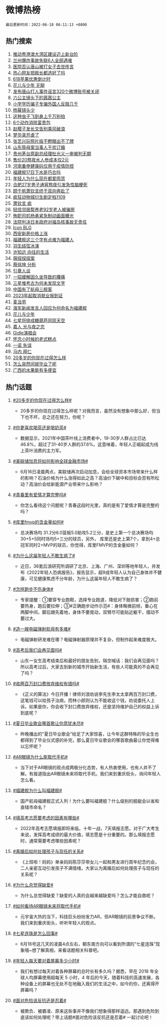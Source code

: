 # 微博热榜

`最后更新时间：2022-06-18 06:11:13 +0800`

## 热门搜索

1. [推动粤港澳大湾区建设迈上新台阶](https://m.weibo.cn/search?containerid=100103type%3D1%26t%3D10%26q%3D%23%E6%8E%A8%E5%8A%A8%E7%B2%A4%E6%B8%AF%E6%BE%B3%E5%A4%A7%E6%B9%BE%E5%8C%BA%E5%BB%BA%E8%AE%BE%E8%BF%88%E4%B8%8A%E6%96%B0%E5%8F%B0%E9%98%B6%23&stream_entry_id=51&isnewpage=1&extparam=seat%3D1%26pos%3D0%26c_type%3D51%26filter_type%3Drealtimehot%26dgr%3D0%26cate%3D10103%26display_time%3D1655503872%26pre_seqid%3D1655503872013062338361&luicode=10000011&lfid=106003type%253D25%2526t%253D3%2526disable_hot%253D1%2526filter_type%253Drealtimehot)
1. [兰州爆炸事故失联6人全部遇难](https://m.weibo.cn/search?containerid=100103type%3D1%26t%3D10%26q%3D%23%E5%85%B0%E5%B7%9E%E7%88%86%E7%82%B8%E4%BA%8B%E6%95%85%E5%A4%B1%E8%81%946%E4%BA%BA%E5%85%A8%E9%83%A8%E9%81%87%E9%9A%BE%23&stream_entry_id=31&isnewpage=1&extparam=seat%3D1%26realpos%3D1%26dgr%3D0%26pos%3D0%26lcate%3D5001%26c_type%3D31%26filter_type%3Drealtimehot%26flag%3D0%26cate%3D0%26display_time%3D1655503872%26pre_seqid%3D1655503872013062338361&luicode=10000011&lfid=106003type%253D25%2526t%253D3%2526disable_hot%253D1%2526filter_type%253Drealtimehot)
1. [医院否认唐山被打女子去世传言](https://m.weibo.cn/search?containerid=100103type%3D1%26t%3D10%26q%3D%23%E5%8C%BB%E9%99%A2%E5%90%A6%E8%AE%A4%E5%94%90%E5%B1%B1%E8%A2%AB%E6%89%93%E5%A5%B3%E5%AD%90%E5%8E%BB%E4%B8%96%E4%BC%A0%E8%A8%80%23&stream_entry_id=31&isnewpage=1&extparam=seat%3D1%26realpos%3D2%26dgr%3D0%26pos%3D1%26lcate%3D5001%26c_type%3D31%26filter_type%3Drealtimehot%26flag%3D16%26cate%3D0%26display_time%3D1655503872%26pre_seqid%3D1655503872013062338361&luicode=10000011&lfid=106003type%253D25%2526t%253D3%2526disable_hot%253D1%2526filter_type%253Drealtimehot)
1. [热心网友把舰长都选好了吗](https://m.weibo.cn/search?containerid=100103type%3D1%26t%3D10%26q%3D%23%E7%83%AD%E5%BF%83%E7%BD%91%E5%8F%8B%E6%8A%8A%E8%88%B0%E9%95%BF%E9%83%BD%E9%80%89%E5%A5%BD%E4%BA%86%E5%90%97%23&stream_entry_id=31&isnewpage=1&extparam=seat%3D1%26realpos%3D3%26dgr%3D0%26pos%3D2%26lcate%3D5001%26c_type%3D31%26filter_type%3Drealtimehot%26flag%3D0%26cate%3D0%26display_time%3D1655503872%26pre_seqid%3D1655503872013062338361&luicode=10000011&lfid=106003type%253D25%2526t%253D3%2526disable_hot%253D1%2526filter_type%253Drealtimehot)
1. [618苹果优惠倒计时](https://m.weibo.cn/search?containerid=100103type%3D1%26t%3D10%26q%3D%23618%E8%8B%B9%E6%9E%9C%E4%BC%98%E6%83%A0%E5%80%92%E8%AE%A1%E6%97%B6%23&stream_entry_id=31&isnewpage=1&extparam=seat%3D1%26adid%3D157718%26filter_type%3Drealtimehot%26dgr%3D0%26pos%3D3%26lcate%3D5001%26c_type%3D31%26topic_ad%3D1%26cate%3D0%26display_time%3D1655503872%26pre_seqid%3D1655503872013062338361&luicode=10000011&lfid=106003type%253D25%2526t%253D3%2526disable_hot%253D1%2526filter_type%253Drealtimehot)
1. [花儿与少年 无聊](https://m.weibo.cn/search?containerid=100103type%3D1%26t%3D10%26q%3D%E8%8A%B1%E5%84%BF%E4%B8%8E%E5%B0%91%E5%B9%B4+%E6%97%A0%E8%81%8A&stream_entry_id=31&isnewpage=1&extparam=seat%3D1%26realpos%3D4%26dgr%3D0%26pos%3D4%26lcate%3D5001%26c_type%3D31%26filter_type%3Drealtimehot%26flag%3D0%26cate%3D0%26display_time%3D1655503872%26pre_seqid%3D1655503872013062338361&luicode=10000011&lfid=106003type%253D25%2526t%253D3%2526disable_hot%253D1%2526filter_type%253Drealtimehot)
1. [发布唐山打人事件谣言320个微博账号被关闭](https://m.weibo.cn/search?containerid=100103type%3D1%26t%3D10%26q%3D%23%E5%8F%91%E5%B8%83%E5%94%90%E5%B1%B1%E6%89%93%E4%BA%BA%E4%BA%8B%E4%BB%B6%E8%B0%A3%E8%A8%80320%E4%B8%AA%E5%BE%AE%E5%8D%9A%E8%B4%A6%E5%8F%B7%E8%A2%AB%E5%85%B3%E9%97%AD%23&stream_entry_id=31&isnewpage=1&extparam=seat%3D1%26realpos%3D5%26dgr%3D0%26pos%3D5%26lcate%3D5001%26c_type%3D31%26filter_type%3Drealtimehot%26flag%3D16%26cate%3D0%26display_time%3D1655503872%26pre_seqid%3D1655503872013062338361&luicode=10000011&lfid=106003type%253D25%2526t%253D3%2526disable_hot%253D1%2526filter_type%253Drealtimehot)
1. [六公主镜头下的茜茜公主](https://m.weibo.cn/search?containerid=100103type%3D1%26t%3D10%26q%3D%23%E5%85%AD%E5%85%AC%E4%B8%BB%E9%95%9C%E5%A4%B4%E4%B8%8B%E7%9A%84%E8%8C%9C%E8%8C%9C%E5%85%AC%E4%B8%BB%23&stream_entry_id=31&isnewpage=1&extparam=seat%3D1%26realpos%3D6%26dgr%3D0%26pos%3D6%26lcate%3D5001%26c_type%3D31%26filter_type%3Drealtimehot%26flag%3D0%26cate%3D0%26display_time%3D1655503872%26pre_seqid%3D1655503872013062338361&luicode=10000011&lfid=106003type%253D25%2526t%253D3%2526disable_hot%253D1%2526filter_type%253Drealtimehot)
1. [小学学历骗子专骗外国人反赔几千](https://m.weibo.cn/search?containerid=100103type%3D1%26t%3D10%26q%3D%23%E5%B0%8F%E5%AD%A6%E5%AD%A6%E5%8E%86%E9%AA%97%E5%AD%90%E4%B8%93%E9%AA%97%E5%A4%96%E5%9B%BD%E4%BA%BA%E5%8F%8D%E8%B5%94%E5%87%A0%E5%8D%83%23&stream_entry_id=31&isnewpage=1&extparam=seat%3D1%26realpos%3D7%26dgr%3D0%26pos%3D7%26lcate%3D5001%26c_type%3D31%26filter_type%3Drealtimehot%26flag%3D0%26cate%3D0%26display_time%3D1655503872%26pre_seqid%3D1655503872013062338361&luicode=10000011&lfid=106003type%253D25%2526t%253D3%2526disable_hot%253D1%2526filter_type%253Drealtimehot)
1. [杨幂镜头少](https://m.weibo.cn/search?containerid=100103type%3D1%26t%3D10%26q%3D%E6%9D%A8%E5%B9%82%E9%95%9C%E5%A4%B4%E5%B0%91&stream_entry_id=31&isnewpage=1&extparam=seat%3D1%26realpos%3D8%26dgr%3D0%26pos%3D8%26lcate%3D5001%26c_type%3D31%26filter_type%3Drealtimehot%26flag%3D0%26cate%3D0%26display_time%3D1655503872%26pre_seqid%3D1655503872013062338361&luicode=10000011&lfid=106003type%253D25%2526t%253D3%2526disable_hot%253D1%2526filter_type%253Drealtimehot)
1. [这种虫子飞到身上千万别拍](https://m.weibo.cn/search?containerid=100103type%3D1%26t%3D10%26q%3D%23%E8%BF%99%E7%A7%8D%E8%99%AB%E5%AD%90%E9%A3%9E%E5%88%B0%E8%BA%AB%E4%B8%8A%E5%8D%83%E4%B8%87%E5%88%AB%E6%8B%8D%23&stream_entry_id=31&isnewpage=1&extparam=seat%3D1%26realpos%3D9%26dgr%3D0%26pos%3D9%26lcate%3D5001%26c_type%3D31%26filter_type%3Drealtimehot%26flag%3D0%26cate%3D0%26display_time%3D1655503872%26pre_seqid%3D1655503872013062338361&luicode=10000011&lfid=106003type%253D25%2526t%253D3%2526disable_hot%253D1%2526filter_type%253Drealtimehot)
1. [6个动作消除富贵包](https://m.weibo.cn/search?containerid=100103type%3D1%26t%3D10%26q%3D%236%E4%B8%AA%E5%8A%A8%E4%BD%9C%E6%B6%88%E9%99%A4%E5%AF%8C%E8%B4%B5%E5%8C%85%23&stream_entry_id=31&isnewpage=1&extparam=seat%3D1%26realpos%3D10%26dgr%3D0%26pos%3D10%26lcate%3D5001%26c_type%3D31%26filter_type%3Drealtimehot%26flag%3D0%26cate%3D0%26display_time%3D1655503872%26pre_seqid%3D1655503872013062338361&luicode=10000011&lfid=106003type%253D25%2526t%253D3%2526disable_hot%253D1%2526filter_type%253Drealtimehot)
1. [赵樱子发长文告别乘风破浪](https://m.weibo.cn/search?containerid=100103type%3D1%26t%3D10%26q%3D%23%E8%B5%B5%E6%A8%B1%E5%AD%90%E5%8F%91%E9%95%BF%E6%96%87%E5%91%8A%E5%88%AB%E4%B9%98%E9%A3%8E%E7%A0%B4%E6%B5%AA%23&stream_entry_id=31&isnewpage=1&extparam=seat%3D1%26realpos%3D11%26dgr%3D0%26pos%3D11%26lcate%3D5001%26c_type%3D31%26filter_type%3Drealtimehot%26flag%3D0%26cate%3D0%26display_time%3D1655503872%26pre_seqid%3D1655503872013062338361&luicode=10000011&lfid=106003type%253D25%2526t%253D3%2526disable_hot%253D1%2526filter_type%253Drealtimehot)
1. [梦华录开虐了](https://m.weibo.cn/search?containerid=100103type%3D1%26t%3D10%26q%3D%23%E6%A2%A6%E5%8D%8E%E5%BD%95%E5%BC%80%E8%99%90%E4%BA%86%23&stream_entry_id=31&isnewpage=1&extparam=seat%3D1%26realpos%3D12%26dgr%3D0%26pos%3D12%26lcate%3D5001%26c_type%3D31%26filter_type%3Drealtimehot%26flag%3D0%26cate%3D0%26display_time%3D1655503872%26pre_seqid%3D1655503872013062338361&luicode=10000011&lfid=106003type%253D25%2526t%253D3%2526disable_hot%253D1%2526filter_type%253Drealtimehot)
1. [张艺兴玩照片版干瞪眼出不了牌](https://m.weibo.cn/search?containerid=100103type%3D1%26t%3D10%26q%3D%23%E5%BC%A0%E8%89%BA%E5%85%B4%E7%8E%A9%E7%85%A7%E7%89%87%E7%89%88%E5%B9%B2%E7%9E%AA%E7%9C%BC%E5%87%BA%E4%B8%8D%E4%BA%86%E7%89%8C%23&stream_entry_id=31&isnewpage=1&extparam=seat%3D1%26realpos%3D13%26dgr%3D0%26pos%3D13%26lcate%3D5001%26c_type%3D31%26filter_type%3Drealtimehot%26flag%3D0%26cate%3D0%26display_time%3D1655503872%26pre_seqid%3D1655503872013062338361&luicode=10000011&lfid=106003type%253D25%2526t%253D3%2526disable_hot%253D1%2526filter_type%253Drealtimehot)
1. [山东辱母案当事人于欢订婚](https://m.weibo.cn/search?containerid=100103type%3D1%26t%3D10%26q%3D%23%E5%B1%B1%E4%B8%9C%E8%BE%B1%E6%AF%8D%E6%A1%88%E5%BD%93%E4%BA%8B%E4%BA%BA%E4%BA%8E%E6%AC%A2%E8%AE%A2%E5%A9%9A%23&stream_entry_id=31&isnewpage=1&extparam=seat%3D1%26realpos%3D14%26dgr%3D0%26pos%3D14%26lcate%3D5001%26c_type%3D31%26filter_type%3Drealtimehot%26flag%3D0%26cate%3D0%26display_time%3D1655503872%26pre_seqid%3D1655503872013062338361&luicode=10000011&lfid=106003type%253D25%2526t%253D3%2526disable_hot%253D1%2526filter_type%253Drealtimehot)
1. [贵州茅台原副总经理杜光义一审被判无期](https://m.weibo.cn/search?containerid=100103type%3D1%26t%3D10%26q%3D%23%E8%B4%B5%E5%B7%9E%E8%8C%85%E5%8F%B0%E5%8E%9F%E5%89%AF%E6%80%BB%E7%BB%8F%E7%90%86%E6%9D%9C%E5%85%89%E4%B9%89%E4%B8%80%E5%AE%A1%E8%A2%AB%E5%88%A4%E6%97%A0%E6%9C%9F%23&stream_entry_id=31&isnewpage=1&extparam=seat%3D1%26realpos%3D15%26dgr%3D0%26pos%3D15%26lcate%3D5001%26c_type%3D31%26filter_type%3Drealtimehot%26flag%3D0%26cate%3D0%26display_time%3D1655503872%26pre_seqid%3D1655503872013062338361&luicode=10000011&lfid=106003type%253D25%2526t%253D3%2526disable_hot%253D1%2526filter_type%253Drealtimehot)
1. [售价20熬夜水人参成本仅2元](https://m.weibo.cn/search?containerid=100103type%3D1%26t%3D10%26q%3D%23%E5%94%AE%E4%BB%B720%E7%86%AC%E5%A4%9C%E6%B0%B4%E4%BA%BA%E5%8F%82%E6%88%90%E6%9C%AC%E4%BB%852%E5%85%83%23&stream_entry_id=31&isnewpage=1&extparam=seat%3D1%26realpos%3D16%26dgr%3D0%26pos%3D16%26lcate%3D5001%26c_type%3D31%26filter_type%3Drealtimehot%26flag%3D0%26cate%3D0%26display_time%3D1655503872%26pre_seqid%3D1655503872013062338361&luicode=10000011&lfid=106003type%253D25%2526t%253D3%2526disable_hot%253D1%2526filter_type%253Drealtimehot)
1. [河南重申健康码仅用于疫情防控](https://m.weibo.cn/search?containerid=100103type%3D1%26t%3D10%26q%3D%23%E6%B2%B3%E5%8D%97%E9%87%8D%E7%94%B3%E5%81%A5%E5%BA%B7%E7%A0%81%E4%BB%85%E7%94%A8%E4%BA%8E%E7%96%AB%E6%83%85%E9%98%B2%E6%8E%A7%23&stream_entry_id=31&isnewpage=1&extparam=seat%3D1%26realpos%3D17%26dgr%3D0%26pos%3D17%26lcate%3D5001%26c_type%3D31%26filter_type%3Drealtimehot%26flag%3D0%26cate%3D0%26display_time%3D1655503872%26pre_seqid%3D1655503872013062338361&luicode=10000011&lfid=106003type%253D25%2526t%253D3%2526disable_hot%253D1%2526filter_type%253Drealtimehot)
1. [福建舰17日下水是巧合吗](https://m.weibo.cn/search?containerid=100103type%3D1%26t%3D10%26q%3D%23%E7%A6%8F%E5%BB%BA%E8%88%B017%E6%97%A5%E4%B8%8B%E6%B0%B4%E6%98%AF%E5%B7%A7%E5%90%88%E5%90%97%23&stream_entry_id=31&isnewpage=1&extparam=seat%3D1%26realpos%3D18%26dgr%3D0%26pos%3D18%26lcate%3D5001%26c_type%3D31%26filter_type%3Drealtimehot%26flag%3D0%26cate%3D0%26display_time%3D1655503872%26pre_seqid%3D1655503872013062338361&luicode=10000011&lfid=106003type%253D25%2526t%253D3%2526disable_hot%253D1%2526filter_type%253Drealtimehot)
1. [年轻人为什么现在都爱囤货](https://m.weibo.cn/search?containerid=100103type%3D1%26t%3D10%26q%3D%23%E5%B9%B4%E8%BD%BB%E4%BA%BA%E4%B8%BA%E4%BB%80%E4%B9%88%E7%8E%B0%E5%9C%A8%E9%83%BD%E7%88%B1%E5%9B%A4%E8%B4%A7%23&stream_entry_id=31&isnewpage=1&extparam=seat%3D1%26realpos%3D19%26dgr%3D0%26pos%3D19%26lcate%3D5001%26c_type%3D31%26filter_type%3Drealtimehot%26flag%3D0%26cate%3D0%26display_time%3D1655503872%26pre_seqid%3D1655503872013062338361&luicode=10000011&lfid=106003type%253D25%2526t%253D3%2526disable_hot%253D1%2526filter_type%253Drealtimehot)
1. [合肥27岁男子通宵熬夜引发急性脑梗死](https://m.weibo.cn/search?containerid=100103type%3D1%26t%3D10%26q%3D%23%E5%90%88%E8%82%A527%E5%B2%81%E7%94%B7%E5%AD%90%E9%80%9A%E5%AE%B5%E7%86%AC%E5%A4%9C%E5%BC%95%E5%8F%91%E6%80%A5%E6%80%A7%E8%84%91%E6%A2%97%E6%AD%BB%23&stream_entry_id=31&isnewpage=1&extparam=seat%3D1%26realpos%3D20%26dgr%3D0%26pos%3D20%26lcate%3D5001%26c_type%3D31%26filter_type%3Drealtimehot%26flag%3D0%26cate%3D0%26display_time%3D1655503872%26pre_seqid%3D1655503872013062338361&luicode=10000011&lfid=106003type%253D25%2526t%253D3%2526disable_hot%253D1%2526filter_type%253Drealtimehot)
1. [顾千帆萧钦言终于双向奔赴了](https://m.weibo.cn/search?containerid=100103type%3D1%26t%3D10%26q%3D%23%E9%A1%BE%E5%8D%83%E5%B8%86%E8%90%A7%E9%92%A6%E8%A8%80%E7%BB%88%E4%BA%8E%E5%8F%8C%E5%90%91%E5%A5%94%E8%B5%B4%E4%BA%86%23&stream_entry_id=31&isnewpage=1&extparam=seat%3D1%26realpos%3D21%26dgr%3D0%26pos%3D21%26lcate%3D5001%26c_type%3D31%26filter_type%3Drealtimehot%26flag%3D0%26cate%3D0%26display_time%3D1655503872%26pre_seqid%3D1655503872013062338361&luicode=10000011&lfid=106003type%253D25%2526t%253D3%2526disable_hot%253D1%2526filter_type%253Drealtimehot)
1. [疯狂动物城衍生剧定档1109](https://m.weibo.cn/search?containerid=100103type%3D1%26t%3D10%26q%3D%23%E7%96%AF%E7%8B%82%E5%8A%A8%E7%89%A9%E5%9F%8E%E8%A1%8D%E7%94%9F%E5%89%A7%E5%AE%9A%E6%A1%A31109%23&stream_entry_id=31&isnewpage=1&extparam=seat%3D1%26realpos%3D22%26dgr%3D0%26pos%3D22%26lcate%3D5001%26c_type%3D31%26filter_type%3Drealtimehot%26flag%3D0%26cate%3D0%26display_time%3D1655503872%26pre_seqid%3D1655503872013062338361&luicode=10000011&lfid=106003type%253D25%2526t%253D3%2526disable_hot%253D1%2526filter_type%253Drealtimehot)
1. [萧钦言 疯](https://m.weibo.cn/search?containerid=100103type%3D1%26t%3D10%26q%3D%E8%90%A7%E9%92%A6%E8%A8%80+%E7%96%AF&stream_entry_id=31&isnewpage=1&extparam=seat%3D1%26realpos%3D23%26dgr%3D0%26pos%3D23%26lcate%3D5001%26c_type%3D31%26filter_type%3Drealtimehot%26flag%3D0%26cate%3D0%26display_time%3D1655503872%26pre_seqid%3D1655503872013062338361&luicode=10000011&lfid=106003type%253D25%2526t%253D3%2526disable_hot%253D1%2526filter_type%253Drealtimehot)
1. [轻信邻居帮养老92岁老人被骗房](https://m.weibo.cn/search?containerid=100103type%3D1%26t%3D10%26q%3D%23%E8%BD%BB%E4%BF%A1%E9%82%BB%E5%B1%85%E5%B8%AE%E5%85%BB%E8%80%8192%E5%B2%81%E8%80%81%E4%BA%BA%E8%A2%AB%E9%AA%97%E6%88%BF%23&stream_entry_id=31&isnewpage=1&extparam=seat%3D1%26realpos%3D24%26dgr%3D0%26pos%3D24%26lcate%3D5001%26c_type%3D31%26filter_type%3Drealtimehot%26flag%3D0%26cate%3D0%26display_time%3D1655503872%26pre_seqid%3D1655503872013062338361&luicode=10000011&lfid=106003type%253D25%2526t%253D3%2526disable_hot%253D1%2526filter_type%253Drealtimehot)
1. [殉职司机杨勇紧急制动画面曝光](https://m.weibo.cn/search?containerid=100103type%3D1%26t%3D10%26q%3D%23%E6%AE%89%E8%81%8C%E5%8F%B8%E6%9C%BA%E6%9D%A8%E5%8B%87%E7%B4%A7%E6%80%A5%E5%88%B6%E5%8A%A8%E7%94%BB%E9%9D%A2%E6%9B%9D%E5%85%89%23&stream_entry_id=31&isnewpage=1&extparam=seat%3D1%26realpos%3D25%26dgr%3D0%26pos%3D25%26lcate%3D5001%26c_type%3D31%26filter_type%3Drealtimehot%26flag%3D0%26cate%3D0%26display_time%3D1655503872%26pre_seqid%3D1655503872013062338361&luicode=10000011&lfid=106003type%253D25%2526t%253D3%2526disable_hot%253D1%2526filter_type%253Drealtimehot)
1. [法院判决日本政府对福岛核事故无责任](https://m.weibo.cn/search?containerid=100103type%3D1%26t%3D10%26q%3D%23%E6%B3%95%E9%99%A2%E5%88%A4%E5%86%B3%E6%97%A5%E6%9C%AC%E6%94%BF%E5%BA%9C%E5%AF%B9%E7%A6%8F%E5%B2%9B%E6%A0%B8%E4%BA%8B%E6%95%85%E6%97%A0%E8%B4%A3%E4%BB%BB%23&stream_entry_id=31&isnewpage=1&extparam=seat%3D1%26realpos%3D26%26dgr%3D0%26pos%3D26%26lcate%3D5001%26c_type%3D31%26filter_type%3Drealtimehot%26flag%3D0%26cate%3D0%26display_time%3D1655503872%26pre_seqid%3D1655503872013062338361&luicode=10000011&lfid=106003type%253D25%2526t%253D3%2526disable_hot%253D1%2526filter_type%253Drealtimehot)
1. [Icon BLG](https://m.weibo.cn/search?containerid=100103type%3D1%26t%3D10%26q%3DIcon+BLG&stream_entry_id=31&isnewpage=1&extparam=seat%3D1%26realpos%3D27%26dgr%3D0%26pos%3D27%26lcate%3D5001%26c_type%3D31%26filter_type%3Drealtimehot%26flag%3D0%26cate%3D0%26display_time%3D1655503872%26pre_seqid%3D1655503872013062338361&luicode=10000011&lfid=106003type%253D25%2526t%253D3%2526disable_hot%253D1%2526filter_type%253Drealtimehot)
1. [西安新房价格上涨](https://m.weibo.cn/search?containerid=100103type%3D1%26t%3D10%26q%3D%23%E8%A5%BF%E5%AE%89%E6%96%B0%E6%88%BF%E4%BB%B7%E6%A0%BC%E4%B8%8A%E6%B6%A8%23&stream_entry_id=31&isnewpage=1&extparam=seat%3D1%26realpos%3D28%26dgr%3D0%26pos%3D28%26lcate%3D5001%26c_type%3D31%26filter_type%3Drealtimehot%26flag%3D0%26cate%3D0%26display_time%3D1655503872%26pre_seqid%3D1655503872013062338361&luicode=10000011&lfid=106003type%253D25%2526t%253D3%2526disable_hot%253D1%2526filter_type%253Drealtimehot)
1. [福建舰这三个字有点难为福建人](https://m.weibo.cn/search?containerid=100103type%3D1%26t%3D10%26q%3D%23%E7%A6%8F%E5%BB%BA%E8%88%B0%E8%BF%99%E4%B8%89%E4%B8%AA%E5%AD%97%E6%9C%89%E7%82%B9%E9%9A%BE%E4%B8%BA%E7%A6%8F%E5%BB%BA%E4%BA%BA%23&stream_entry_id=31&isnewpage=1&extparam=seat%3D1%26realpos%3D29%26dgr%3D0%26pos%3D29%26lcate%3D5001%26c_type%3D31%26filter_type%3Drealtimehot%26flag%3D0%26cate%3D0%26display_time%3D1655503872%26pre_seqid%3D1655503872013062338361&luicode=10000011&lfid=106003type%253D25%2526t%253D3%2526disable_hot%253D1%2526filter_type%253Drealtimehot)
1. [羽生结弦冰演](https://m.weibo.cn/search?containerid=100103type%3D1%26t%3D10%26q%3D%E7%BE%BD%E7%94%9F%E7%BB%93%E5%BC%A6%E5%86%B0%E6%BC%94&stream_entry_id=31&isnewpage=1&extparam=seat%3D1%26realpos%3D30%26dgr%3D0%26pos%3D30%26lcate%3D5001%26c_type%3D31%26filter_type%3Drealtimehot%26flag%3D0%26cate%3D0%26display_time%3D1655503872%26pre_seqid%3D1655503872013062338361&luicode=10000011&lfid=106003type%253D25%2526t%253D3%2526disable_hot%253D1%2526filter_type%253Drealtimehot)
1. [许知远 向往的生活](https://m.weibo.cn/search?containerid=100103type%3D1%26t%3D10%26q%3D%E8%AE%B8%E7%9F%A5%E8%BF%9C+%E5%90%91%E5%BE%80%E7%9A%84%E7%94%9F%E6%B4%BB&stream_entry_id=31&isnewpage=1&extparam=seat%3D1%26realpos%3D31%26dgr%3D0%26pos%3D31%26lcate%3D5001%26c_type%3D31%26filter_type%3Drealtimehot%26flag%3D0%26cate%3D0%26display_time%3D1655503872%26pre_seqid%3D1655503872013062338361&luicode=10000011&lfid=106003type%253D25%2526t%253D3%2526disable_hot%253D1%2526filter_type%253Drealtimehot)
1. [萌探探探案](https://m.weibo.cn/search?containerid=100103type%3D1%26t%3D10%26q%3D%E8%90%8C%E6%8E%A2%E6%8E%A2%E6%8E%A2%E6%A1%88&stream_entry_id=31&isnewpage=1&extparam=seat%3D1%26realpos%3D32%26dgr%3D0%26pos%3D32%26lcate%3D5001%26c_type%3D31%26filter_type%3Drealtimehot%26flag%3D0%26cate%3D0%26display_time%3D1655503872%26pre_seqid%3D1655503872013062338361&luicode=10000011&lfid=106003type%253D25%2526t%253D3%2526disable_hot%253D1%2526filter_type%253Drealtimehot)
1. [蔡徐坤 分析](https://m.weibo.cn/search?containerid=100103type%3D1%26t%3D10%26q%3D%E8%94%A1%E5%BE%90%E5%9D%A4+%E5%88%86%E6%9E%90&stream_entry_id=31&isnewpage=1&extparam=seat%3D1%26realpos%3D33%26dgr%3D0%26pos%3D33%26lcate%3D5001%26c_type%3D31%26filter_type%3Drealtimehot%26flag%3D0%26cate%3D0%26display_time%3D1655503872%26pre_seqid%3D1655503872013062338361&luicode=10000011&lfid=106003type%253D25%2526t%253D3%2526disable_hot%253D1%2526filter_type%253Drealtimehot)
1. [引章人设](https://m.weibo.cn/search?containerid=100103type%3D1%26t%3D10%26q%3D%23%E5%BC%95%E7%AB%A0%E4%BA%BA%E8%AE%BE%23&stream_entry_id=31&isnewpage=1&extparam=seat%3D1%26realpos%3D34%26dgr%3D0%26pos%3D34%26lcate%3D5001%26c_type%3D31%26filter_type%3Drealtimehot%26flag%3D0%26cate%3D0%26display_time%3D1655503872%26pre_seqid%3D1655503872013062338361&luicode=10000011&lfid=106003type%253D25%2526t%253D3%2526disable_hot%253D1%2526filter_type%253Drealtimehot)
1. [一招缓解因久坐导致的腰痛](https://m.weibo.cn/search?containerid=100103type%3D1%26t%3D10%26q%3D%23%E4%B8%80%E6%8B%9B%E7%BC%93%E8%A7%A3%E5%9B%A0%E4%B9%85%E5%9D%90%E5%AF%BC%E8%87%B4%E7%9A%84%E8%85%B0%E7%97%9B%23&stream_entry_id=31&isnewpage=1&extparam=seat%3D1%26realpos%3D35%26dgr%3D0%26pos%3D35%26lcate%3D5001%26c_type%3D31%26filter_type%3Drealtimehot%26flag%3D0%26cate%3D0%26display_time%3D1655503872%26pre_seqid%3D1655503872013062338361&luicode=10000011&lfid=106003type%253D25%2526t%253D3%2526disable_hot%253D1%2526filter_type%253Drealtimehot)
1. [三星堆考古为何未发现文字](https://m.weibo.cn/search?containerid=100103type%3D1%26t%3D10%26q%3D%23%E4%B8%89%E6%98%9F%E5%A0%86%E8%80%83%E5%8F%A4%E4%B8%BA%E4%BD%95%E6%9C%AA%E5%8F%91%E7%8E%B0%E6%96%87%E5%AD%97%23&stream_entry_id=31&isnewpage=1&extparam=seat%3D1%26realpos%3D36%26dgr%3D0%26pos%3D36%26lcate%3D5001%26c_type%3D31%26filter_type%3Drealtimehot%26flag%3D0%26cate%3D0%26display_time%3D1655503872%26pre_seqid%3D1655503872013062338361&luicode=10000011&lfid=106003type%253D25%2526t%253D3%2526disable_hot%253D1%2526filter_type%253Drealtimehot)
1. [中国有了航母三舰客](https://m.weibo.cn/search?containerid=100103type%3D1%26t%3D10%26q%3D%23%E4%B8%AD%E5%9B%BD%E6%9C%89%E4%BA%86%E8%88%AA%E6%AF%8D%E4%B8%89%E8%88%B0%E5%AE%A2%23&stream_entry_id=31&isnewpage=1&extparam=seat%3D1%26realpos%3D37%26dgr%3D0%26pos%3D37%26lcate%3D5001%26c_type%3D31%26filter_type%3Drealtimehot%26flag%3D0%26cate%3D0%26display_time%3D1655503872%26pre_seqid%3D1655503872013062338361&luicode=10000011&lfid=106003type%253D25%2526t%253D3%2526disable_hot%253D1%2526filter_type%253Drealtimehot)
1. [2023年起取消就业报到证](https://m.weibo.cn/search?containerid=100103type%3D1%26t%3D10%26q%3D%232023%E5%B9%B4%E8%B5%B7%E5%8F%96%E6%B6%88%E5%B0%B1%E4%B8%9A%E6%8A%A5%E5%88%B0%E8%AF%81%23&stream_entry_id=31&isnewpage=1&extparam=seat%3D1%26realpos%3D38%26dgr%3D0%26pos%3D38%26lcate%3D5001%26c_type%3D31%26filter_type%3Drealtimehot%26flag%3D0%26cate%3D0%26display_time%3D1655503872%26pre_seqid%3D1655503872013062338361&luicode=10000011&lfid=106003type%253D25%2526t%253D3%2526disable_hot%253D1%2526filter_type%253Drealtimehot)
1. [麦当劳](https://m.weibo.cn/search?containerid=100103type%3D1%26t%3D10%26q%3D%E9%BA%A6%E5%BD%93%E5%8A%B3&stream_entry_id=31&isnewpage=1&extparam=seat%3D1%26realpos%3D39%26dgr%3D0%26pos%3D39%26lcate%3D5001%26c_type%3D31%26filter_type%3Drealtimehot%26flag%3D0%26cate%3D0%26display_time%3D1655503872%26pre_seqid%3D1655503872013062338361&luicode=10000011&lfid=106003type%253D25%2526t%253D3%2526disable_hot%253D1%2526filter_type%253Drealtimehot)
1. [海军新闻发言人回应为何命名为福建舰](https://m.weibo.cn/search?containerid=100103type%3D1%26t%3D10%26q%3D%23%E6%B5%B7%E5%86%9B%E6%96%B0%E9%97%BB%E5%8F%91%E8%A8%80%E4%BA%BA%E5%9B%9E%E5%BA%94%E4%B8%BA%E4%BD%95%E5%91%BD%E5%90%8D%E4%B8%BA%E7%A6%8F%E5%BB%BA%E8%88%B0%23&stream_entry_id=31&isnewpage=1&extparam=seat%3D1%26realpos%3D40%26dgr%3D0%26pos%3D40%26lcate%3D5001%26c_type%3D31%26filter_type%3Drealtimehot%26flag%3D0%26cate%3D0%26display_time%3D1655503872%26pre_seqid%3D1655503872013062338361&luicode=10000011&lfid=106003type%253D25%2526t%253D3%2526disable_hot%253D1%2526filter_type%253Drealtimehot)
1. [花儿与少年](http://m.weibo.cn/c/wbox?&id=j84w2uenjc&roomid=9653&q=%23%E8%8A%B1%E5%84%BF%E4%B8%8E%E5%B0%91%E5%B9%B4%23&extparam=seat%3D1%26realpos%3D41%26dgr%3D0%26pos%3D41%26lcate%3D5001%26c_type%3D31%26filter_type%3Drealtimehot%26flag%3D0%26cate%3D0%26display_time%3D1655503872%26pre_seqid%3D1655503872013062338361&luicode=10000011&lfid=106003type%253D25%2526t%253D3%2526disable_hot%253D1%2526filter_type%253Drealtimehot)
1. [七星将排成糖葫芦同现天空](https://m.weibo.cn/search?containerid=100103type%3D1%26t%3D10%26q%3D%23%E4%B8%83%E6%98%9F%E5%B0%86%E6%8E%92%E6%88%90%E7%B3%96%E8%91%AB%E8%8A%A6%E5%90%8C%E7%8E%B0%E5%A4%A9%E7%A9%BA%23&stream_entry_id=31&isnewpage=1&extparam=seat%3D1%26realpos%3D42%26dgr%3D0%26pos%3D42%26lcate%3D5001%26c_type%3D31%26filter_type%3Drealtimehot%26flag%3D0%26cate%3D0%26display_time%3D1655503872%26pre_seqid%3D1655503872013062338361&luicode=10000011&lfid=106003type%253D25%2526t%253D3%2526disable_hot%253D1%2526filter_type%253Drealtimehot)
1. [嘉人 光与夜之恋](https://m.weibo.cn/search?containerid=100103type%3D1%26t%3D10%26q%3D%E5%98%89%E4%BA%BA+%E5%85%89%E4%B8%8E%E5%A4%9C%E4%B9%8B%E6%81%8B&stream_entry_id=31&isnewpage=1&extparam=seat%3D1%26realpos%3D43%26dgr%3D0%26pos%3D43%26lcate%3D5001%26c_type%3D31%26filter_type%3Drealtimehot%26flag%3D0%26cate%3D0%26display_time%3D1655503872%26pre_seqid%3D1655503872013062338361&luicode=10000011&lfid=106003type%253D25%2526t%253D3%2526disable_hot%253D1%2526filter_type%253Drealtimehot)
1. [Gidle演唱会](https://m.weibo.cn/search?containerid=100103type%3D1%26t%3D10%26q%3D%23Gidle%E6%BC%94%E5%94%B1%E4%BC%9A%23&stream_entry_id=31&isnewpage=1&extparam=seat%3D1%26realpos%3D44%26dgr%3D0%26pos%3D44%26lcate%3D5001%26c_type%3D31%26filter_type%3Drealtimehot%26flag%3D0%26cate%3D0%26display_time%3D1655503872%26pre_seqid%3D1655503872013062338361&luicode=10000011&lfid=106003type%253D25%2526t%253D3%2526disable_hot%253D1%2526filter_type%253Drealtimehot)
1. [怀念小时候的老式糕点](https://m.weibo.cn/search?containerid=100103type%3D1%26t%3D10%26q%3D%23%E6%80%80%E5%BF%B5%E5%B0%8F%E6%97%B6%E5%80%99%E7%9A%84%E8%80%81%E5%BC%8F%E7%B3%95%E7%82%B9%23&stream_entry_id=31&isnewpage=1&extparam=seat%3D1%26realpos%3D45%26dgr%3D0%26pos%3D45%26lcate%3D5001%26c_type%3D31%26filter_type%3Drealtimehot%26flag%3D0%26cate%3D0%26display_time%3D1655503872%26pre_seqid%3D1655503872013062338361&luicode=10000011&lfid=106003type%253D25%2526t%253D3%2526disable_hot%253D1%2526filter_type%253Drealtimehot)
1. [一诺 失误](https://m.weibo.cn/search?containerid=100103type%3D1%26t%3D10%26q%3D%E4%B8%80%E8%AF%BA+%E5%A4%B1%E8%AF%AF&stream_entry_id=31&isnewpage=1&extparam=seat%3D1%26realpos%3D46%26dgr%3D0%26pos%3D46%26lcate%3D5001%26c_type%3D31%26filter_type%3Drealtimehot%26flag%3D0%26cate%3D0%26display_time%3D1655503872%26pre_seqid%3D1655503872013062338361&luicode=10000011&lfid=106003type%253D25%2526t%253D3%2526disable_hot%253D1%2526filter_type%253Drealtimehot)
1. [马内 拜仁](https://m.weibo.cn/search?containerid=100103type%3D1%26t%3D10%26q%3D%E9%A9%AC%E5%86%85+%E6%8B%9C%E4%BB%81&stream_entry_id=31&isnewpage=1&extparam=seat%3D1%26realpos%3D47%26dgr%3D0%26pos%3D47%26lcate%3D5001%26c_type%3D31%26filter_type%3Drealtimehot%26flag%3D0%26cate%3D0%26display_time%3D1655503872%26pre_seqid%3D1655503872013062338361&luicode=10000011&lfid=106003type%253D25%2526t%253D3%2526disable_hot%253D1%2526filter_type%253Drealtimehot)
1. [20多岁的你现在过得怎么样](https://m.weibo.cn/search?containerid=100103type%3D1%26t%3D10%26q%3D%2320%E5%A4%9A%E5%B2%81%E7%9A%84%E4%BD%A0%E7%8E%B0%E5%9C%A8%E8%BF%87%E5%BE%97%E6%80%8E%E4%B9%88%E6%A0%B7%23&stream_entry_id=31&isnewpage=1&extparam=seat%3D1%26realpos%3D48%26dgr%3D0%26pos%3D48%26lcate%3D5001%26c_type%3D31%26filter_type%3Drealtimehot%26flag%3D0%26cate%3D0%26display_time%3D1655503872%26pre_seqid%3D1655503872013062338361&luicode=10000011&lfid=106003type%253D25%2526t%253D3%2526disable_hot%253D1%2526filter_type%253Drealtimehot)
1. [怎么突然间就毕业了呢](https://m.weibo.cn/search?containerid=100103type%3D1%26t%3D10%26q%3D%23%E6%80%8E%E4%B9%88%E7%AA%81%E7%84%B6%E9%97%B4%E5%B0%B1%E6%AF%95%E4%B8%9A%E4%BA%86%E5%91%A2%23&stream_entry_id=31&isnewpage=1&extparam=seat%3D1%26realpos%3D49%26dgr%3D0%26pos%3D49%26lcate%3D5001%26c_type%3D31%26filter_type%3Drealtimehot%26flag%3D0%26cate%3D0%26display_time%3D1655503872%26pre_seqid%3D1655503872013062338361&luicode=10000011&lfid=106003type%253D25%2526t%253D3%2526disable_hot%253D1%2526filter_type%253Drealtimehot)
1. [广西的水果能有多便宜](https://m.weibo.cn/search?containerid=100103type%3D1%26t%3D10%26q%3D%23%E5%B9%BF%E8%A5%BF%E7%9A%84%E6%B0%B4%E6%9E%9C%E8%83%BD%E6%9C%89%E5%A4%9A%E4%BE%BF%E5%AE%9C%23&stream_entry_id=31&isnewpage=1&extparam=seat%3D1%26realpos%3D50%26dgr%3D0%26pos%3D50%26lcate%3D5001%26c_type%3D31%26filter_type%3Drealtimehot%26flag%3D0%26cate%3D0%26display_time%3D1655503872%26pre_seqid%3D1655503872013062338361&luicode=10000011&lfid=106003type%253D25%2526t%253D3%2526disable_hot%253D1%2526filter_type%253Drealtimehot)

## 热门话题

1. [#20多岁的你现在过得怎么样#](https://m.weibo.cn/search?containerid=231522type%3D1%26t%3D10%26q%3D%2320%E5%A4%9A%E5%B2%81%E7%9A%84%E4%BD%A0%E7%8E%B0%E5%9C%A8%E8%BF%87%E5%BE%97%E6%80%8E%E4%B9%88%E6%A0%B7%23&stream_entry_id=128&isnewpage=1&extparam=seat%3D1%26pos%3D1-0-0%26unitid%3D1655471191629%26lcate%3D5004%26c_type%3D128%26dgr%3D0%26cate%3D5004%26display_time%3D1655503872%26pre_seqid%3D16555038729450429155342&luicode=10000011&lfid=231648_-_4)
    - 20多岁的你现在过得怎么样呢？对我而言，虽然没有想象中那么好，但当下也不坏，总之还在努力，你呢？

1. [#你更喜欢喝茶还是喝奶茶#](https://m.weibo.cn/search?containerid=231522type%3D1%26t%3D10%26q%3D%23%E4%BD%A0%E6%9B%B4%E5%96%9C%E6%AC%A2%E5%96%9D%E8%8C%B6%E8%BF%98%E6%98%AF%E5%96%9D%E5%A5%B6%E8%8C%B6%23&stream_entry_id=128&isnewpage=1&extparam=seat%3D1%26pos%3D1-0-1%26unitid%3D44362%26lcate%3D5004%26c_type%3D128%26dgr%3D0%26cate%3D5004%26display_time%3D1655503872%26pre_seqid%3D16555038729450429155342&luicode=10000011&lfid=231648_-_4)
    - 数据显示，2021年中国茶叶线上消费者中，19-30岁人群占比已达46.8%，超过了31-40岁人群的37.6%。这意味着，年轻人正崛起成为线上茶叶消费的主力军。

1. [#美联储加息将如何影响全球金融市场#](https://m.weibo.cn/search?containerid=231522type%3D1%26t%3D10%26q%3D%23%E7%BE%8E%E8%81%94%E5%82%A8%E5%8A%A0%E6%81%AF%E5%B0%86%E5%A6%82%E4%BD%95%E5%BD%B1%E5%93%8D%E5%85%A8%E7%90%83%E9%87%91%E8%9E%8D%E5%B8%82%E5%9C%BA%23&stream_entry_id=128&isnewpage=1&extparam=seat%3D1%26pos%3D1-0-2%26unitid%3D44333%26lcate%3D5004%26c_type%3D128%26dgr%3D0%26cate%3D5004%26display_time%3D1655503872%26pre_seqid%3D16555038729450429155342&luicode=10000011&lfid=231648_-_4)
    - 6月16日凌晨两点，美联储再次启动加息，会给全球资本市场带来什么样的影响？石油价格为什么涨得如此之高？高油价下碳中和目标会否有所松动？高油价会给新能源产业带来什么影响？

1. [#青春里有爱情才算完整吗#](https://m.weibo.cn/search?containerid=231522type%3D1%26t%3D10%26q%3D%23%E9%9D%92%E6%98%A5%E9%87%8C%E6%9C%89%E7%88%B1%E6%83%85%E6%89%8D%E7%AE%97%E5%AE%8C%E6%95%B4%E5%90%97%23&stream_entry_id=128&isnewpage=1&extparam=seat%3D1%26pos%3D1-0-3%26unitid%3D44363%26lcate%3D5004%26c_type%3D128%26dgr%3D0%26cate%3D5004%26display_time%3D1655503872%26pre_seqid%3D16555038729450429155342&luicode=10000011&lfid=231648_-_4)
    - 你怎么看待这个问题呢？青春这段时光里，真的是有了爱情才算是完整的吗？

1. [#库里fmvp的含金量如何#](https://m.weibo.cn/search?containerid=231522type%3D1%26t%3D10%26q%3D%23%E5%BA%93%E9%87%8Cfmvp%E7%9A%84%E5%90%AB%E9%87%91%E9%87%8F%E5%A6%82%E4%BD%95%23&stream_entry_id=128&isnewpage=1&extparam=seat%3D1%26pos%3D1-0-4%26unitid%3D44359%26lcate%3D5004%26c_type%3D128%26dgr%3D0%26cate%3D5004%26display_time%3D1655503872%26pre_seqid%3D16555038729450429155342&luicode=10000011&lfid=231648_-_4)
    - 总决赛场均 31.2分6.0篮板5.0助攻5.2三分，是史上第一个总决赛场均30+5+5同时场均5+三分的球员，另外，
库里还是史上第7个，拿到4+总冠军同时2+MVP的球员，你觉得，库里FMVP的含金量如何？

1. [#为什么这届年轻人不敢生病了#](https://m.weibo.cn/search?containerid=231522type%3D1%26t%3D10%26q%3D%23%E4%B8%BA%E4%BB%80%E4%B9%88%E8%BF%99%E5%B1%8A%E5%B9%B4%E8%BD%BB%E4%BA%BA%E4%B8%8D%E6%95%A2%E7%94%9F%E7%97%85%E4%BA%86%23&stream_entry_id=128&isnewpage=1&extparam=seat%3D1%26pos%3D1-0-5%26unitid%3D44339%26lcate%3D5004%26c_type%3D128%26dgr%3D0%26cate%3D5004%26display_time%3D1655503872%26pre_seqid%3D16555038729450429155342&luicode=10000011&lfid=231648_-_4)
    - 近日，36氪后浪研究所调研了北京、上海、广州、深圳等地年轻人，并发布《2022年轻人恐病报告》，报告显示，超9成年轻人认为自己身体并不健康，可见健康焦虑不分年龄，为什么这届年轻人不敢生病了？

1. [#怎样跑步不伤身体#](https://m.weibo.cn/search?containerid=231522type%3D1%26t%3D10%26q%3D%23%E6%80%8E%E6%A0%B7%E8%B7%91%E6%AD%A5%E4%B8%8D%E4%BC%A4%E8%BA%AB%E4%BD%93%23&stream_entry_id=128&isnewpage=1&extparam=seat%3D1%26pos%3D1-0-6%26unitid%3D44338%26lcate%3D5004%26c_type%3D128%26dgr%3D0%26cate%3D5004%26display_time%3D1655503872%26pre_seqid%3D16555038729450429155342&luicode=10000011&lfid=231648_-_4)
    - 专家提醒：①要穿专业跑鞋，选择专业跑道，降低对下肢损害；②跑前要热身，跑后要拉伸；③#正确跑步动作示范#：身体略微前倾，重心在两脚中间，脚后跟先着地，身体不要晃动，双臂尽可能贴近躯干，摆动不要过大。

1. [#造一艘电磁弹射航母有多难#](https://m.weibo.cn/search?containerid=231522type%3D1%26t%3D10%26q%3D%23%E9%80%A0%E4%B8%80%E8%89%98%E7%94%B5%E7%A3%81%E5%BC%B9%E5%B0%84%E8%88%AA%E6%AF%8D%E6%9C%89%E5%A4%9A%E9%9A%BE%23&stream_entry_id=128&isnewpage=1&extparam=seat%3D1%26pos%3D1-0-7%26unitid%3D44364%26lcate%3D5004%26c_type%3D128%26dgr%3D0%26cate%3D5004%26display_time%3D1655503872%26pre_seqid%3D16555038729450429155342&luicode=10000011&lfid=231648_-_4)
    - 电磁弹射研发难在哪？电磁弹射器原理并不复杂，但制作起来难度极大。

1. [#高考后我们会再见面吗#](https://m.weibo.cn/search?containerid=231522type%3D1%26t%3D10%26q%3D%23%E9%AB%98%E8%80%83%E5%90%8E%E6%88%91%E4%BB%AC%E4%BC%9A%E5%86%8D%E8%A7%81%E9%9D%A2%E5%90%97%23&stream_entry_id=128&isnewpage=1&extparam=seat%3D1%26pos%3D1-0-8%26unitid%3D1655374282359%26lcate%3D5004%26c_type%3D128%26dgr%3D0%26cate%3D5004%26display_time%3D1655503872%26pre_seqid%3D16555038729450429155342&luicode=10000011&lfid=231648_-_4)
    - 山东一女生高考结束后和最好的朋友告别，隔空喊话：我们会再见面吗？所以高考过后，大家去到新的城市开始新生活，有些人可能真的不会再见了吗？

1. [#收两百万封口费放弃维权有错吗#](https://m.weibo.cn/search?containerid=231522type%3D1%26t%3D10%26q%3D%23%E6%94%B6%E4%B8%A4%E7%99%BE%E4%B8%87%E5%B0%81%E5%8F%A3%E8%B4%B9%E6%94%BE%E5%BC%83%E7%BB%B4%E6%9D%83%E6%9C%89%E9%94%99%E5%90%97%23&stream_entry_id=128&isnewpage=1&extparam=seat%3D1%26pos%3D1-0-9%26unitid%3D44344%26lcate%3D5004%26c_type%3D128%26dgr%3D0%26cate%3D5004%26display_time%3D1655503872%26pre_seqid%3D16555038729450429155342&luicode=10000011&lfid=231648_-_4)
    - 《正义的算法》今日开播！律师刘浪劝说李先生李太太拿两百万封口费，这笔钱可以给孩子治病，而林小颜则认为不能收这个钱，劝说委托人上诉。如果是你，你会收下封口费放弃维权，还是坚持维护自己的权益上诉到底呢？

1. [#夏日毕业歌会哪首歌让你意犹未尽#](https://m.weibo.cn/search?containerid=231522type%3D1%26t%3D10%26q%3D%23%E5%A4%8F%E6%97%A5%E6%AF%95%E4%B8%9A%E6%AD%8C%E4%BC%9A%E5%93%AA%E9%A6%96%E6%AD%8C%E8%AE%A9%E4%BD%A0%E6%84%8F%E7%8A%B9%E6%9C%AA%E5%B0%BD%23&stream_entry_id=128&isnewpage=1&extparam=seat%3D1%26pos%3D1-0-10%26unitid%3D1655444793594%26lcate%3D5004%26c_type%3D128%26dgr%3D0%26cate%3D5004%26display_time%3D1655503872%26pre_seqid%3D16555038729450429155342&luicode=10000011&lfid=231648_-_4)
    - 昨晚播出的"夏日毕业歌会”给足了大家惊喜，让今年这群特殊的毕业生也都得到了毕业仪式感的补完，那么夏日毕业歌会的哪首歌曲最让你觉得难以忘怀呢？

1. [#AR眼镜为什么能取代手机#](https://m.weibo.cn/search?containerid=231522type%3D1%26t%3D10%26q%3D%23AR%E7%9C%BC%E9%95%9C%E4%B8%BA%E4%BB%80%E4%B9%88%E8%83%BD%E5%8F%96%E4%BB%A3%E6%89%8B%E6%9C%BA%23&stream_entry_id=128&isnewpage=1&extparam=seat%3D1%26pos%3D1-0-11%26unitid%3D44350%26lcate%3D5004%26c_type%3D128%26dgr%3D0%26cate%3D5004%26display_time%3D1655503872%26pre_seqid%3D16555038729450429155342&luicode=10000011&lfid=231648_-_4)
    - 当下对于AR眼镜的观点成两极分化态势，有人热衷使用，也有人并不了解。有报道指出AR眼镜未来将取代手机，我们来到重庆街头，询问年轻人怎么看。

1. [#福建舰为什么叫福建舰#](https://m.weibo.cn/search?containerid=231522type%3D1%26t%3D10%26q%3D%23%E7%A6%8F%E5%BB%BA%E8%88%B0%E4%B8%BA%E4%BB%80%E4%B9%88%E5%8F%AB%E7%A6%8F%E5%BB%BA%E8%88%B0%23&stream_entry_id=128&isnewpage=1&extparam=seat%3D1%26pos%3D1-0-12%26unitid%3Dm1655503804%26lcate%3D5004%26c_type%3D128%26dgr%3D0%26cate%3D5004%26display_time%3D1655503872%26pre_seqid%3D16555038729450429155342&luicode=10000011&lfid=231648_-_4)
    - 国产航母福建舰正式入列！为什么要叫福建舰？什么级别的舰艇会以省和直辖市命名？

1. [#填高考志愿要考虑的因素有哪些#](https://m.weibo.cn/search?containerid=231522type%3D1%26t%3D10%26q%3D%23%E5%A1%AB%E9%AB%98%E8%80%83%E5%BF%97%E6%84%BF%E8%A6%81%E8%80%83%E8%99%91%E7%9A%84%E5%9B%A0%E7%B4%A0%E6%9C%89%E5%93%AA%E4%BA%9B%23&stream_entry_id=128&isnewpage=1&extparam=seat%3D1%26pos%3D1-0-13%26unitid%3D44358%26lcate%3D5004%26c_type%3D128%26dgr%3D0%26cate%3D5004%26display_time%3D1655503872%26pre_seqid%3D16555038729450429155342&luicode=10000011&lfid=231648_-_4)
    - 2022年高考志愿填报即将来临，十年一战，7天填报志愿。对于广大考生来说，发挥高考成绩的最大价值，填志愿是十分重要的。那么填报志愿时，通常需要考虑哪些因素呢？

1. [#离婚后如何处理孩子与现任的关系#](https://m.weibo.cn/search?containerid=231522type%3D1%26t%3D10%26q%3D%23%E7%A6%BB%E5%A9%9A%E5%90%8E%E5%A6%82%E4%BD%95%E5%A4%84%E7%90%86%E5%AD%A9%E5%AD%90%E4%B8%8E%E7%8E%B0%E4%BB%BB%E7%9A%84%E5%85%B3%E7%B3%BB%23&stream_entry_id=128&isnewpage=1&extparam=seat%3D1%26pos%3D1-0-14%26unitid%3D44346%26lcate%3D5004%26c_type%3D128%26dgr%3D0%26cate%3D5004%26display_time%3D1655503872%26pre_seqid%3D16555038729450429155342&luicode=10000011&lfid=231648_-_4)
    - 《上班啦！妈妈》单亲妈妈陈莎莎带女儿一起和男友进行周年纪念约会，二人亲密互动引发孩子不满情绪。大家认为离婚后如何处理孩子与现任的关系呢？

1. [#为什么总觉得缺爱#](https://m.weibo.cn/search?containerid=231522type%3D1%26t%3D10%26q%3D%23%E4%B8%BA%E4%BB%80%E4%B9%88%E6%80%BB%E8%A7%89%E5%BE%97%E7%BC%BA%E7%88%B1%23&stream_entry_id=128&isnewpage=1&extparam=seat%3D1%26pos%3D1-0-15%26unitid%3D44336%26lcate%3D5004%26c_type%3D128%26dgr%3D0%26cate%3D5004%26display_time%3D1655503872%26pre_seqid%3D16555038729450429155342&luicode=10000011&lfid=231648_-_4)
    - 为什么总觉得缺爱？缺爱的人真的会越来越缺爱吗？怎么才能自救呢？

1. [#如何看待AR眼镜未来将取代手机#](https://m.weibo.cn/search?containerid=231522type%3D1%26t%3D10%26q%3D%23%E5%A6%82%E4%BD%95%E7%9C%8B%E5%BE%85AR%E7%9C%BC%E9%95%9C%E6%9C%AA%E6%9D%A5%E5%B0%86%E5%8F%96%E4%BB%A3%E6%89%8B%E6%9C%BA%23&stream_entry_id=128&isnewpage=1&extparam=seat%3D1%26pos%3D1-0-16%26unitid%3D44349%26lcate%3D5004%26c_type%3D128%26dgr%3D0%26cate%3D5004%26display_time%3D1655503872%26pre_seqid%3D16555038729450429155342&luicode=10000011&lfid=231648_-_4)
    - 元宇宙大热的当下，科技巨头纷纷发力AR，但AR眼镜的前景争议不断。我们来到重庆街头，听听年轻人的观点。

1. [#七星连珠是怎么回事#](https://m.weibo.cn/search?containerid=231522type%3D1%26t%3D10%26q%3D%23%E4%B8%83%E6%98%9F%E8%BF%9E%E7%8F%A0%E6%98%AF%E6%80%8E%E4%B9%88%E5%9B%9E%E4%BA%8B%23&stream_entry_id=128&isnewpage=1&extparam=seat%3D1%26pos%3D1-0-17%26unitid%3D44361%26lcate%3D5004%26c_type%3D128%26dgr%3D0%26cate%3D5004%26display_time%3D1655503872%26pre_seqid%3D16555038729450429155342&luicode=10000011&lfid=231648_-_4)
    - 6月16号这几天的凌晨4点左右，朝东南方向可以看到所谓的“七星连珠”现象哦~想了解真相，来看话题相关科普吧。

1. [#年轻人每天要对着屏幕多少小时#](https://m.weibo.cn/search?containerid=231522type%3D1%26t%3D10%26q%3D%23%E5%B9%B4%E8%BD%BB%E4%BA%BA%E6%AF%8F%E5%A4%A9%E8%A6%81%E5%AF%B9%E7%9D%80%E5%B1%8F%E5%B9%95%E5%A4%9A%E5%B0%91%E5%B0%8F%E6%97%B6%23&stream_entry_id=128&isnewpage=1&extparam=seat%3D1%26pos%3D1-0-18%26unitid%3D44355%26lcate%3D5004%26c_type%3D128%26dgr%3D0%26cate%3D5004%26display_time%3D1655503872%26pre_seqid%3D16555038729450429155342&luicode=10000011&lfid=231648_-_4)
    - 我们有想过每天对着各种屏幕的总时长有多久吗？据悉，早在 2018 年全球人均屏幕使用超每天 5 小时，4 年后的今天，随着科技的高速发展，各种设备上的屏幕也无处不在地融入我们的生活之中，如今的你，还离得开屏幕吗？

1. [#面对危险该反抗还是忍着#](https://m.weibo.cn/search?containerid=231522type%3D1%26t%3D10%26q%3D%23%E9%9D%A2%E5%AF%B9%E5%8D%B1%E9%99%A9%E8%AF%A5%E5%8F%8D%E6%8A%97%E8%BF%98%E6%98%AF%E5%BF%8D%E7%9D%80%23&stream_entry_id=128&isnewpage=1&extparam=seat%3D1%26pos%3D1-0-19%26unitid%3D44353%26lcate%3D5004%26c_type%3D128%26dgr%3D0%26cate%3D5004%26display_time%3D1655503872%26pre_seqid%3D16555038729450429155342&luicode=10000011&lfid=231648_-_4)
    - 被欺负、被霸凌、原来这些事并不像我们想象得那样遥远。那遇到危险到底该如何处理呢？带上话题#面对危险该反抗还是忍着# 一起讨论吧！


